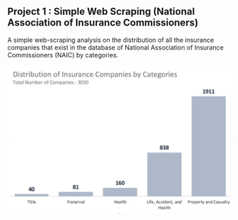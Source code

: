 ## Project 1 : Simple Web Scraping (National Association of Insurance Commissioners) 

A simple web-scraping analysis on the distribution of all the insurance companies that exist in the database of National Association of Insurance Commissioners (NAIC) by categories.

![web-scraping-jupyter-project1](analysis.png)
